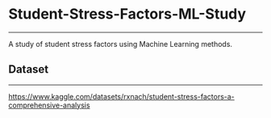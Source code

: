 # Student-Stress-Factors-ML-Study
---
A study of student stress factors using Machine Learning methods.

## Dataset
---
https://www.kaggle.com/datasets/rxnach/student-stress-factors-a-comprehensive-analysis
